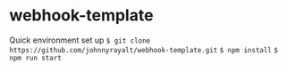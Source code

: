 # webhook-template
Quick environment set up
`$ git clone https://github.com/johnnyrayalt/webhook-template.git`
`$ npm install`
`$ npm run start`
